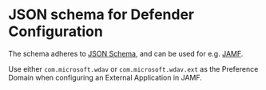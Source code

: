 # JSON schema for Defender Configuration

The schema adheres to [JSON Schema](https://json-schema.org/), and can be used for e.g. [JAMF](https://docs.jamf.com/technical-papers/jamf-pro/json-schema/10.19.0/Customize_the_App_Using_Jamf_Pro.html).

Use either `com.microsoft.wdav` or `com.microsoft.wdav.ext` as the Preference Domain when configuring an External Application in JAMF.
